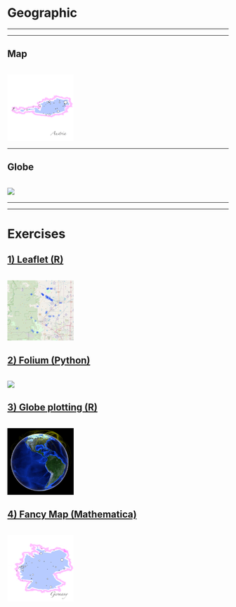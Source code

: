 # Geographic

<hr><hr>

## Map

<br><img src="../media/fancyMapAustria.png" width="30%">

<hr>

## Globe

<br><img src="../media/globe02.png" width="30%">


<hr><hr>


# Exercises


##  <a name="exercise01">[1) Leaflet (R)](https://github.com/Chipdelmal/dataViz_CADi/tree/master/scripts/Map)</a>

<br><img src="../media/map.png" width="30%">

##  <a name="exercise01">[2) Folium (Python)](https://github.com/Chipdelmal/dataViz_CADi/tree/master/scripts/Map)</a>

<br><img src="../media/folium.png" width="30%">

##  <a name="exercise01">[3) Globe plotting (R)](https://github.com/Chipdelmal/dataViz_CADi/tree/master/scripts/Globe)</a>

<br><img src="../media/globe.png" width="30%">

##  <a name="exercise01">[4) Fancy Map (Mathematica)](https://github.com/Chipdelmal/dataViz_CADi/tree/master/scripts/Globe)</a>

<br><img src="../media/fancyMapGermany.png" width="30%">
